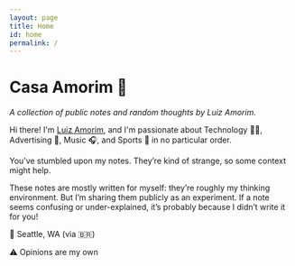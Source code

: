 ```yaml
---
layout: page
title: Home
id: home
permalink: /
---
```


# Casa Amorim 🌱
*A collection of public notes and random thoughts by Luiz Amorim.*


Hi there! I'm [Luiz Amorim](https://www.linkedin.com/in/luizamorim/), and I'm passionate about Technology 🧑‍💻, Advertising 🎯, Music 🎧, and Sports 🏈 in no particular order.

You’ve stumbled upon my notes. They’re kind of strange, so some context might help.

These notes are mostly written for myself: they’re roughly my thinking environment. But I’m sharing them publicly as an experiment. If a note seems confusing or under-explained, it’s probably because I didn’t write it for you!

📍 Seattle, WA (via 🇧🇷)

⚠️ Opinions are my own

<style>
  .wrapper {
    max-width: 46em;
  }
</style>
